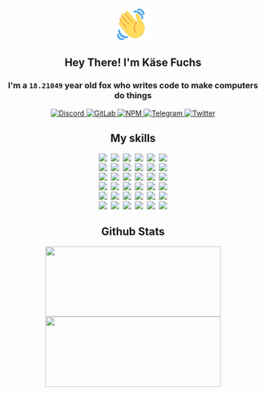 <div><p align=center><img src=./resources/images/wave.gif width=64px height=64px></p><h2 align=center>Hey There! I'm Käse Fuchs</h2><h3 align=center>I'm a <code>18.21049</code> year old fox who writes code to make computers do things</h3><p align=center><a href=https://discord.com/users/507526681125322772><img alt=Discord src="https://img.shields.io/badge/Discord-5865F2?logo=discord&logoColor=white&style=flat-square#4939a90a81747346fa27cf685d379d5a"> </a><a href=https://gitlab.com/kasefuchs><img alt=GitLab src="https://img.shields.io/badge/GitLab-330F63?logo=gitlab&logoColor=white&style=flat-square#4939a90a81747346fa27cf685d379d5a"> </a><a href=https://npmjs.com/~kasefuchs><img alt=NPM src="https://img.shields.io/badge/NPM-CB3837?logo=npm&logoColor=white&style=flat-square#4939a90a81747346fa27cf685d379d5a"> </a><a href=https://t.me/kasefuchs><img alt=Telegram src="https://img.shields.io/badge/Telegram-2CA5E0?logo=telegram&logoColor=white&style=flat-square#4939a90a81747346fa27cf685d379d5a"> </a><a href=https://twitter.com/kasefuchs><img alt=Twitter src="https://img.shields.io/badge/Twitter-1DA1F2?logo=twitter&logoColor=white&style=flat-square#4939a90a81747346fa27cf685d379d5a"></a></p><h2 align=center>My skills</h2><p align=center><a href=https://aws.amazon.com/ ><picture><source srcset="https://skillicons.dev/icons?i=aws&theme=dark#4939a90a81747346fa27cf685d379d5a" media="(prefers-color-scheme: dark)"><source srcset="https://skillicons.dev/icons?i=aws&theme=light#4939a90a81747346fa27cf685d379d5a" media="(prefers-color-scheme: light), (prefers-color-scheme: no-preference)"><img src="https://skillicons.dev/icons?i=aws&theme=light#4939a90a81747346fa27cf685d379d5a"></picture></a>&nbsp;&nbsp;<a href=https://en.wikipedia.org/wiki/Bash_(Unix_shell)><picture><source srcset="https://skillicons.dev/icons?i=bash&theme=dark#4939a90a81747346fa27cf685d379d5a" media="(prefers-color-scheme: dark)"><source srcset="https://skillicons.dev/icons?i=bash&theme=light#4939a90a81747346fa27cf685d379d5a" media="(prefers-color-scheme: light), (prefers-color-scheme: no-preference)"><img src="https://skillicons.dev/icons?i=bash&theme=light#4939a90a81747346fa27cf685d379d5a"></picture></a>&nbsp;&nbsp;<a href=https://discord.com/developers/docs><picture><source srcset="https://skillicons.dev/icons?i=bots&theme=dark#4939a90a81747346fa27cf685d379d5a" media="(prefers-color-scheme: dark)"><source srcset="https://skillicons.dev/icons?i=bots&theme=light#4939a90a81747346fa27cf685d379d5a" media="(prefers-color-scheme: light), (prefers-color-scheme: no-preference)"><img src="https://skillicons.dev/icons?i=bots&theme=light#4939a90a81747346fa27cf685d379d5a"></picture></a>&nbsp;&nbsp;<a href=https://www.cloudflare.com/ ><picture><source srcset="https://skillicons.dev/icons?i=cloudflare&theme=dark#4939a90a81747346fa27cf685d379d5a" media="(prefers-color-scheme: dark)"><source srcset="https://skillicons.dev/icons?i=cloudflare&theme=light#4939a90a81747346fa27cf685d379d5a" media="(prefers-color-scheme: light), (prefers-color-scheme: no-preference)"><img src="https://skillicons.dev/icons?i=cloudflare&theme=light#4939a90a81747346fa27cf685d379d5a"></picture></a>&nbsp;&nbsp;<a href=https://en.wikipedia.org/wiki/CSS><picture><source srcset="https://skillicons.dev/icons?i=css&theme=dark#4939a90a81747346fa27cf685d379d5a" media="(prefers-color-scheme: dark)"><source srcset="https://skillicons.dev/icons?i=css&theme=light#4939a90a81747346fa27cf685d379d5a" media="(prefers-color-scheme: light), (prefers-color-scheme: no-preference)"><img src="https://skillicons.dev/icons?i=css&theme=light#4939a90a81747346fa27cf685d379d5a"></picture></a>&nbsp;&nbsp;<a href=https://www.docker.com/ ><picture><source srcset="https://skillicons.dev/icons?i=docker&theme=dark#4939a90a81747346fa27cf685d379d5a" media="(prefers-color-scheme: dark)"><source srcset="https://skillicons.dev/icons?i=docker&theme=light#4939a90a81747346fa27cf685d379d5a" media="(prefers-color-scheme: light), (prefers-color-scheme: no-preference)"><img src="https://skillicons.dev/icons?i=docker&theme=light#4939a90a81747346fa27cf685d379d5a"></picture></a><br><a href=https://www.electronjs.org/ ><picture><source srcset="https://skillicons.dev/icons?i=electron&theme=dark#4939a90a81747346fa27cf685d379d5a" media="(prefers-color-scheme: dark)"><source srcset="https://skillicons.dev/icons?i=electron&theme=light#4939a90a81747346fa27cf685d379d5a" media="(prefers-color-scheme: light), (prefers-color-scheme: no-preference)"><img src="https://skillicons.dev/icons?i=electron&theme=light#4939a90a81747346fa27cf685d379d5a"></picture></a>&nbsp;&nbsp;<a href=https://expressjs.com/ ><picture><source srcset="https://skillicons.dev/icons?i=express&theme=dark#4939a90a81747346fa27cf685d379d5a" media="(prefers-color-scheme: dark)"><source srcset="https://skillicons.dev/icons?i=express&theme=light#4939a90a81747346fa27cf685d379d5a" media="(prefers-color-scheme: light), (prefers-color-scheme: no-preference)"><img src="https://skillicons.dev/icons?i=express&theme=light#4939a90a81747346fa27cf685d379d5a"></picture></a>&nbsp;&nbsp;<a href=https://www.figma.com/ ><picture><source srcset="https://skillicons.dev/icons?i=figma&theme=dark#4939a90a81747346fa27cf685d379d5a" media="(prefers-color-scheme: dark)"><source srcset="https://skillicons.dev/icons?i=figma&theme=light#4939a90a81747346fa27cf685d379d5a" media="(prefers-color-scheme: light), (prefers-color-scheme: no-preference)"><img src="https://skillicons.dev/icons?i=figma&theme=light#4939a90a81747346fa27cf685d379d5a"></picture></a>&nbsp;&nbsp;<a href=https://firebase.google.com/ ><picture><source srcset="https://skillicons.dev/icons?i=firebase&theme=dark#4939a90a81747346fa27cf685d379d5a" media="(prefers-color-scheme: dark)"><source srcset="https://skillicons.dev/icons?i=firebase&theme=light#4939a90a81747346fa27cf685d379d5a" media="(prefers-color-scheme: light), (prefers-color-scheme: no-preference)"><img src="https://skillicons.dev/icons?i=firebase&theme=light#4939a90a81747346fa27cf685d379d5a"></picture></a>&nbsp;&nbsp;<a href=https://flask.palletsprojects.com/ ><picture><source srcset="https://skillicons.dev/icons?i=flask&theme=dark#4939a90a81747346fa27cf685d379d5a" media="(prefers-color-scheme: dark)"><source srcset="https://skillicons.dev/icons?i=flask&theme=light#4939a90a81747346fa27cf685d379d5a" media="(prefers-color-scheme: light), (prefers-color-scheme: no-preference)"><img src="https://skillicons.dev/icons?i=flask&theme=light#4939a90a81747346fa27cf685d379d5a"></picture></a>&nbsp;&nbsp;<a href=https://cloud.google.com/ ><picture><source srcset="https://skillicons.dev/icons?i=gcp&theme=dark#4939a90a81747346fa27cf685d379d5a" media="(prefers-color-scheme: dark)"><source srcset="https://skillicons.dev/icons?i=gcp&theme=light#4939a90a81747346fa27cf685d379d5a" media="(prefers-color-scheme: light), (prefers-color-scheme: no-preference)"><img src="https://skillicons.dev/icons?i=gcp&theme=light#4939a90a81747346fa27cf685d379d5a"></picture></a><br><a href=https://git-scm.com/ ><picture><source srcset="https://skillicons.dev/icons?i=git&theme=dark#4939a90a81747346fa27cf685d379d5a" media="(prefers-color-scheme: dark)"><source srcset="https://skillicons.dev/icons?i=git&theme=light#4939a90a81747346fa27cf685d379d5a" media="(prefers-color-scheme: light), (prefers-color-scheme: no-preference)"><img src="https://skillicons.dev/icons?i=git&theme=light#4939a90a81747346fa27cf685d379d5a"></picture></a>&nbsp;&nbsp;<a href=https://github.com/ ><picture><source srcset="https://skillicons.dev/icons?i=github&theme=dark#4939a90a81747346fa27cf685d379d5a" media="(prefers-color-scheme: dark)"><source srcset="https://skillicons.dev/icons?i=github&theme=light#4939a90a81747346fa27cf685d379d5a" media="(prefers-color-scheme: light), (prefers-color-scheme: no-preference)"><img src="https://skillicons.dev/icons?i=github&theme=light#4939a90a81747346fa27cf685d379d5a"></picture></a>&nbsp;&nbsp;<a href=https://gitlab.com/ ><picture><source srcset="https://skillicons.dev/icons?i=gitlab&theme=dark#4939a90a81747346fa27cf685d379d5a" media="(prefers-color-scheme: dark)"><source srcset="https://skillicons.dev/icons?i=gitlab&theme=light#4939a90a81747346fa27cf685d379d5a" media="(prefers-color-scheme: light), (prefers-color-scheme: no-preference)"><img src="https://skillicons.dev/icons?i=gitlab&theme=light#4939a90a81747346fa27cf685d379d5a"></picture></a>&nbsp;&nbsp;<a href=https://www.heroku.com/ ><picture><source srcset="https://skillicons.dev/icons?i=heroku&theme=dark#4939a90a81747346fa27cf685d379d5a" media="(prefers-color-scheme: dark)"><source srcset="https://skillicons.dev/icons?i=heroku&theme=light#4939a90a81747346fa27cf685d379d5a" media="(prefers-color-scheme: light), (prefers-color-scheme: no-preference)"><img src="https://skillicons.dev/icons?i=heroku&theme=light#4939a90a81747346fa27cf685d379d5a"></picture></a>&nbsp;&nbsp;<a href=https://en.wikipedia.org/wiki/HTML><picture><source srcset="https://skillicons.dev/icons?i=html&theme=dark#4939a90a81747346fa27cf685d379d5a" media="(prefers-color-scheme: dark)"><source srcset="https://skillicons.dev/icons?i=html&theme=light#4939a90a81747346fa27cf685d379d5a" media="(prefers-color-scheme: light), (prefers-color-scheme: no-preference)"><img src="https://skillicons.dev/icons?i=html&theme=light#4939a90a81747346fa27cf685d379d5a"></picture></a>&nbsp;&nbsp;<a href=https://en.wikipedia.org/wiki/JavaScript><picture><source srcset="https://skillicons.dev/icons?i=js&theme=dark#4939a90a81747346fa27cf685d379d5a" media="(prefers-color-scheme: dark)"><source srcset="https://skillicons.dev/icons?i=js&theme=light#4939a90a81747346fa27cf685d379d5a" media="(prefers-color-scheme: light), (prefers-color-scheme: no-preference)"><img src="https://skillicons.dev/icons?i=js&theme=light#4939a90a81747346fa27cf685d379d5a"></picture></a><br><a href=https://en.wikipedia.org/wiki/Linux><picture><source srcset="https://skillicons.dev/icons?i=linux&theme=dark#4939a90a81747346fa27cf685d379d5a" media="(prefers-color-scheme: dark)"><source srcset="https://skillicons.dev/icons?i=linux&theme=light#4939a90a81747346fa27cf685d379d5a" media="(prefers-color-scheme: light), (prefers-color-scheme: no-preference)"><img src="https://skillicons.dev/icons?i=linux&theme=light#4939a90a81747346fa27cf685d379d5a"></picture></a>&nbsp;&nbsp;<a href=https://mui.com/ ><picture><source srcset="https://skillicons.dev/icons?i=materialui&theme=dark#4939a90a81747346fa27cf685d379d5a" media="(prefers-color-scheme: dark)"><source srcset="https://skillicons.dev/icons?i=materialui&theme=light#4939a90a81747346fa27cf685d379d5a" media="(prefers-color-scheme: light), (prefers-color-scheme: no-preference)"><img src="https://skillicons.dev/icons?i=materialui&theme=light#4939a90a81747346fa27cf685d379d5a"></picture></a>&nbsp;&nbsp;<a href=https://en.wikipedia.org/wiki/Markdown><picture><source srcset="https://skillicons.dev/icons?i=md&theme=dark#4939a90a81747346fa27cf685d379d5a" media="(prefers-color-scheme: dark)"><source srcset="https://skillicons.dev/icons?i=md&theme=light#4939a90a81747346fa27cf685d379d5a" media="(prefers-color-scheme: light), (prefers-color-scheme: no-preference)"><img src="https://skillicons.dev/icons?i=md&theme=light#4939a90a81747346fa27cf685d379d5a"></picture></a>&nbsp;&nbsp;<a href=https://www.mongodb.com/ ><picture><source srcset="https://skillicons.dev/icons?i=mongodb&theme=dark#4939a90a81747346fa27cf685d379d5a" media="(prefers-color-scheme: dark)"><source srcset="https://skillicons.dev/icons?i=mongodb&theme=light#4939a90a81747346fa27cf685d379d5a" media="(prefers-color-scheme: light), (prefers-color-scheme: no-preference)"><img src="https://skillicons.dev/icons?i=mongodb&theme=light#4939a90a81747346fa27cf685d379d5a"></picture></a>&nbsp;&nbsp;<a href=https://www.mysql.com/ ><picture><source srcset="https://skillicons.dev/icons?i=mysql&theme=dark#4939a90a81747346fa27cf685d379d5a" media="(prefers-color-scheme: dark)"><source srcset="https://skillicons.dev/icons?i=mysql&theme=light#4939a90a81747346fa27cf685d379d5a" media="(prefers-color-scheme: light), (prefers-color-scheme: no-preference)"><img src="https://skillicons.dev/icons?i=mysql&theme=light#4939a90a81747346fa27cf685d379d5a"></picture></a>&nbsp;&nbsp;<a href=https://nextjs.org/ ><picture><source srcset="https://skillicons.dev/icons?i=nextjs&theme=dark#4939a90a81747346fa27cf685d379d5a" media="(prefers-color-scheme: dark)"><source srcset="https://skillicons.dev/icons?i=nextjs&theme=light#4939a90a81747346fa27cf685d379d5a" media="(prefers-color-scheme: light), (prefers-color-scheme: no-preference)"><img src="https://skillicons.dev/icons?i=nextjs&theme=light#4939a90a81747346fa27cf685d379d5a"></picture></a><br><a href=https://nodejs.org/en/ ><picture><source srcset="https://skillicons.dev/icons?i=nodejs&theme=dark#4939a90a81747346fa27cf685d379d5a" media="(prefers-color-scheme: dark)"><source srcset="https://skillicons.dev/icons?i=nodejs&theme=light#4939a90a81747346fa27cf685d379d5a" media="(prefers-color-scheme: light), (prefers-color-scheme: no-preference)"><img src="https://skillicons.dev/icons?i=nodejs&theme=light#4939a90a81747346fa27cf685d379d5a"></picture></a>&nbsp;&nbsp;<a href=https://www.postgresql.org/ ><picture><source srcset="https://skillicons.dev/icons?i=postgres&theme=dark#4939a90a81747346fa27cf685d379d5a" media="(prefers-color-scheme: dark)"><source srcset="https://skillicons.dev/icons?i=postgres&theme=light#4939a90a81747346fa27cf685d379d5a" media="(prefers-color-scheme: light), (prefers-color-scheme: no-preference)"><img src="https://skillicons.dev/icons?i=postgres&theme=light#4939a90a81747346fa27cf685d379d5a"></picture></a>&nbsp;&nbsp;<a href=https://learn.microsoft.com/en-us/powershell/ ><picture><source srcset="https://skillicons.dev/icons?i=powershell&theme=dark#4939a90a81747346fa27cf685d379d5a" media="(prefers-color-scheme: dark)"><source srcset="https://skillicons.dev/icons?i=powershell&theme=light#4939a90a81747346fa27cf685d379d5a" media="(prefers-color-scheme: light), (prefers-color-scheme: no-preference)"><img src="https://skillicons.dev/icons?i=powershell&theme=light#4939a90a81747346fa27cf685d379d5a"></picture></a>&nbsp;&nbsp;<a href=https://www.python.org/ ><picture><source srcset="https://skillicons.dev/icons?i=py&theme=dark#4939a90a81747346fa27cf685d379d5a" media="(prefers-color-scheme: dark)"><source srcset="https://skillicons.dev/icons?i=py&theme=light#4939a90a81747346fa27cf685d379d5a" media="(prefers-color-scheme: light), (prefers-color-scheme: no-preference)"><img src="https://skillicons.dev/icons?i=py&theme=light#4939a90a81747346fa27cf685d379d5a"></picture></a>&nbsp;&nbsp;<a href=https://www.raspberrypi.org/ ><picture><source srcset="https://skillicons.dev/icons?i=raspberrypi&theme=dark#4939a90a81747346fa27cf685d379d5a" media="(prefers-color-scheme: dark)"><source srcset="https://skillicons.dev/icons?i=raspberrypi&theme=light#4939a90a81747346fa27cf685d379d5a" media="(prefers-color-scheme: light), (prefers-color-scheme: no-preference)"><img src="https://skillicons.dev/icons?i=raspberrypi&theme=light#4939a90a81747346fa27cf685d379d5a"></picture></a>&nbsp;&nbsp;<a href=https://reactjs.org/ ><picture><source srcset="https://skillicons.dev/icons?i=react&theme=dark#4939a90a81747346fa27cf685d379d5a" media="(prefers-color-scheme: dark)"><source srcset="https://skillicons.dev/icons?i=react&theme=light#4939a90a81747346fa27cf685d379d5a" media="(prefers-color-scheme: light), (prefers-color-scheme: no-preference)"><img src="https://skillicons.dev/icons?i=react&theme=light#4939a90a81747346fa27cf685d379d5a"></picture></a><br><a href=https://redux.js.org/ ><picture><source srcset="https://skillicons.dev/icons?i=redux&theme=dark#4939a90a81747346fa27cf685d379d5a" media="(prefers-color-scheme: dark)"><source srcset="https://skillicons.dev/icons?i=redux&theme=light#4939a90a81747346fa27cf685d379d5a" media="(prefers-color-scheme: light), (prefers-color-scheme: no-preference)"><img src="https://skillicons.dev/icons?i=redux&theme=light#4939a90a81747346fa27cf685d379d5a"></picture></a>&nbsp;&nbsp;<a href=https://en.wikipedia.org/wiki/Regular_expression><picture><source srcset="https://skillicons.dev/icons?i=regex&theme=dark#4939a90a81747346fa27cf685d379d5a" media="(prefers-color-scheme: dark)"><source srcset="https://skillicons.dev/icons?i=regex&theme=light#4939a90a81747346fa27cf685d379d5a" media="(prefers-color-scheme: light), (prefers-color-scheme: no-preference)"><img src="https://skillicons.dev/icons?i=regex&theme=light#4939a90a81747346fa27cf685d379d5a"></picture></a>&nbsp;&nbsp;<a href=https://en.wikipedia.org/wiki/Sass_(stylesheet_language)><picture><source srcset="https://skillicons.dev/icons?i=sass&theme=dark#4939a90a81747346fa27cf685d379d5a" media="(prefers-color-scheme: dark)"><source srcset="https://skillicons.dev/icons?i=sass&theme=light#4939a90a81747346fa27cf685d379d5a" media="(prefers-color-scheme: light), (prefers-color-scheme: no-preference)"><img src="https://skillicons.dev/icons?i=sass&theme=light#4939a90a81747346fa27cf685d379d5a"></picture></a>&nbsp;&nbsp;<a href=https://www.typescriptlang.org/ ><picture><source srcset="https://skillicons.dev/icons?i=ts&theme=dark#4939a90a81747346fa27cf685d379d5a" media="(prefers-color-scheme: dark)"><source srcset="https://skillicons.dev/icons?i=ts&theme=light#4939a90a81747346fa27cf685d379d5a" media="(prefers-color-scheme: light), (prefers-color-scheme: no-preference)"><img src="https://skillicons.dev/icons?i=ts&theme=light#4939a90a81747346fa27cf685d379d5a"></picture></a>&nbsp;&nbsp;<a href=https://unity.com/ ><picture><source srcset="https://skillicons.dev/icons?i=unity&theme=dark#4939a90a81747346fa27cf685d379d5a" media="(prefers-color-scheme: dark)"><source srcset="https://skillicons.dev/icons?i=unity&theme=light#4939a90a81747346fa27cf685d379d5a" media="(prefers-color-scheme: light), (prefers-color-scheme: no-preference)"><img src="https://skillicons.dev/icons?i=unity&theme=light#4939a90a81747346fa27cf685d379d5a"></picture></a>&nbsp;&nbsp;<a href=https://workers.cloudflare.com/ ><picture><source srcset="https://skillicons.dev/icons?i=workers&theme=dark#4939a90a81747346fa27cf685d379d5a" media="(prefers-color-scheme: dark)"><source srcset="https://skillicons.dev/icons?i=workers&theme=light#4939a90a81747346fa27cf685d379d5a" media="(prefers-color-scheme: light), (prefers-color-scheme: no-preference)"><img src="https://skillicons.dev/icons?i=workers&theme=light#4939a90a81747346fa27cf685d379d5a"></picture></a><br></p><h2 align=center>Github Stats</h2><p align=center><picture><source srcset="https://github-readme-stats-kasefuchs.vercel.app/api/?count_private=true&hide_border=true&hide_rank=true&line_height=20&hide_title=true&username=Kasefuchs&theme=dark#4939a90a81747346fa27cf685d379d5a" media="(prefers-color-scheme: dark)"><source srcset="https://github-readme-stats-kasefuchs.vercel.app/api/?count_private=true&hide_border=true&hide_rank=true&line_height=20&hide_title=true&username=Kasefuchs&theme=light#4939a90a81747346fa27cf685d379d5a" media="(prefers-color-scheme: light), (prefers-color-scheme: no-preference)"><img align=middle width=350 height=140 src="https://github-readme-stats-kasefuchs.vercel.app/api/?count_private=true&hide_border=true&hide_rank=true&line_height=20&hide_title=true&username=Kasefuchs&theme=light#4939a90a81747346fa27cf685d379d5a"></picture><picture><source srcset="https://github-readme-stats-kasefuchs.vercel.app/api/top-langs/?count_private=true&hide_border=true&layout=compact&username=Kasefuchs&theme=dark#4939a90a81747346fa27cf685d379d5a" media="(prefers-color-scheme: dark)"><source srcset="https://github-readme-stats-kasefuchs.vercel.app/api/top-langs/?count_private=true&hide_border=true&layout=compact&username=Kasefuchs&theme=light#4939a90a81747346fa27cf685d379d5a" media="(prefers-color-scheme: light), (prefers-color-scheme: no-preference)"><img align=middle width=350 height=140 src="https://github-readme-stats-kasefuchs.vercel.app/api/top-langs/?count_private=true&hide_border=true&layout=compact&username=Kasefuchs&theme=light#4939a90a81747346fa27cf685d379d5a"></picture></p><img src="https://hit.yhype.me/github/profile?user_id=64592097#4939a90a81747346fa27cf685d379d5a" alt=""></div>